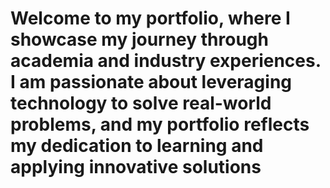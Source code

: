 
<h1>Welcome to my portfolio, where I showcase my journey through academia and industry experiences. I am passionate about leveraging technology to solve real-world problems, and my portfolio reflects my dedication to learning and applying innovative solutions</h1>

